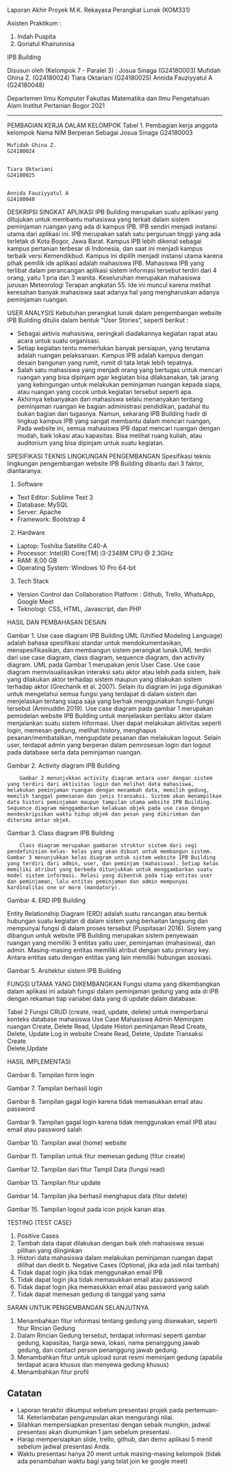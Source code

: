 ﻿Laporan Akhir Proyek
M.K. Rekayasa Perangkat Lunak (KOM331)


Asisten Praktikum :
1. Indah Puspita 
2. Qoriatul Khairunnisa




IPB Building




Disusun oleh
(Kelompok 7 - Paralel 3) :
Josua Sinaga                (G24180003)
Mufidah Ghina Z.        (G24180024)
Tiara Oktariani         (G24180025)
Annida Fauziyyatul A (G24180048)






  







Departemen Ilmu Komputer
Fakultas Matematika dan Ilmu Pengetahuan Alam
Institut Pertanian Bogor
2021
________________


PEMBAGIAN KERJA DALAM KELOMPOK 
Tabel 1. Pembagian kerja anggota kelompok
Nama 
	NIM 
	Berperan Sebagai
	Josua Sinaga
	G24180003
	

	Mufidah Ghina Z.
	G24180024
	

	Tiara Oktariani 
	G24180025
	

	Annida Fauziyyatul A
	G24180048
	

	

DESKRIPSI SINGKAT APLIKASI
IPB Building merupakan suatu aplikasi yang ditujukan untuk membantu mahasiswa yang terkait dalam sistem peminjaman ruangan yang ada di kampus IPB. IPB sendiri menjadi instansi utama dari aplikasi ini. IPB merupakan salah satu perguruan tinggi yang ada terletak di Kota Bogor, Jawa Barat. Kampus IPB lebih dikenal sebagai kampus pertanian terbesar di Indonesia, dan  saat ini menjadi kampus terbaik versi Kemendikbud. Kampus ini dipilih menjadi instansi utama karena pihak pemilik ide aplikasi adalah mahasiswa IPB. Mahasiswa IPB yang terlibat dalam perancangan aplikasi sistem informasi tersebut terdiri dari 4 orang, yaitu 1 pria dan 3 wanita. Keseluruhan merupakan mahasiswa jurusan Meteorologi Terapan angkatan 55. Ide ini muncul karena melihat keresahan banyak mahasiswa saat adanya hal yang mengharuskan adanya peminjaman ruangan.


USER ANALYSIS
Kebutuhan perangkat lunak dalam pengembangan website IPB Building ditulis dalam bentuk “User Stories”, seperti berikut :
* Sebagai aktivis mahasiswa, seringkali diadakannya kegiatan rapat atau acara untuk suatu organisasi. 
* Setiap kegiatan tentu memerlukan banyak persiapan, yang terutama adalah ruangan pelaksanaan. Kampus IPB adalah kampus dengan desain bangunan yang rumit, rumit di tata letak lebih tepatnya. 
* Salah satu mahasiswa yang menjadi orang yang bertugas untuk mencari ruangan yang bisa dipinjam agar kegiatan bisa dilaksanakan, tak jarang yang kebingungan untuk melakukan peminjaman ruangan kepada siapa, atau ruangan yang cocok untuk kegiatan tersebut seperti apa. 
* Akhirnya kebanyakan dari mahasiswa selalu menanyakan tentang peminjaman ruangan ke bagian administrasi pendidikan, padahal itu bukan bagian dari tugasnya. Namun, sekarang IPB Building hadir di lingkup kampus IPB yang sangat membantu dalam mencari ruangan, Pada website ini, semua mahasiswa IPB dapat mencari ruangan dengan mudah, baik lokasi atau kapasitas. Bisa melihat ruang kuliah, atau auditorium yang bisa dipinjam untuk suatu kegiatan.


SPESIFIKASI TEKNIS LINGKUNGAN PENGEMBANGAN
        Spesifikasi teknis lingkungan pengembangan  website IPB Building dibantu dari 3 faktor, diantaranya: 
1. Software
* Text Editor: Sublime Text 3
* Database: MySQL
* Server: Apache
* Framework: Bootstrap 4
2. Hardware
* Laptop: Toshiba Satellite C40-A
* Processor: Intel(R) Core(TM) i3-2348M CPU @ 2.3GHz
* RAM: 8,00 GB
* Operating System: Windows 10 Pro 64-bit
3. Tech Stack
* Version Control dan Collaboration Platform : Github, Trello, WhatsApp, Google Meet
* Teknologi: CSS, HTML, Javascript, dan PHP


 HASIL DAN PEMBAHASAN
        DESAIN
  

Gambar 1. Use case diagram IPB Building
        UML (Unified Modeling Language) adalah bahasa spesifikasi standar untuk mendokumentasikan, menspesifikasikan, dan membangun sistem perangkat lunak.UML terdiri dari use case diagram, class diagram, sequence diagram, dan activity diagram. UML pada Gambar 1 merupakan jenis User Case.  Use case diagram memvisualisasikan interaksi satu aktor atau lebih pada sistem, baik yang dilakukan aktor terhadap sistem maupun yang dilakukan sistem terhadap aktor (Grechanik et al. 2007). Selain itu diagram ini juga digunakan untuk mengetahui semua fungsi yang terdapat di dalam sistem dan menjelaskan tentang siapa saja yang berhak menggunakan fungsi-fungsi tersebut (Aminuddin 2019). Use case diagram pada gambar 1 merupakan pemodelan website IPB Building untuk menjelaskan perilaku aktor dalam menjalankan suatu sistem informasi. User dapat melakukan aktivitas seperti login, memesan gedung, melihat history, menghapus pesanan/membatalkan, mengupdate pesanan dan melakukan logout. Selain user, terdapat admin yang berperan dalam pemrosesan login dan logout pada database serta data peminjaman ruangan.


  

Gambar 2. Activity diagram IPB Building


        Gambar 2 menunjukkan activity diagram antara user dengan sistem yang terdiri dari aktivitas login dan melihat data mahasiswa, melakukan peminjaman ruangan dengan menambah data, memilih gedung, memilih tanggal pemesanan dan jenis transaksi. Sistem akan menampilkan data histori peminjaman maupun tampilan utama website IPB Building. Sequence diagram menggambarkan kelakuan objek pada use case dengan mendeskripsikan waktu hidup objek dan pesan yang dikirimkan dan diterima antar objek.


  

Gambar 3. Class diagram IPB Building


        Class diagram merupakan gambaran struktur sistem dari segi pendefinisian kelas- kelas yang akan dibuat untuk membangun sistem. Gambar 3 menunjukkan kelas diagram untuk sistem website IPB Building yang terdiri dari admin, user, dan peminjam (mahasiswa). Setiap kelas memiliki atribut yang berbeda ditunjukkan untuk menggambarkan suatu model sistem informasi. Relasi yang dibentuk pada tiap entitas user dan peminjaman, lalu entitas peminjaman dan admin mempunyai kardinalitas one or more (mandatory).
  

Gambar 4. ERD IPB Building


Entity Relationship Diagram (ERD) adalah suatu rancangan atau bentuk hubungan suatu kegiatan di dalam sistem yang berkaitan langsung dan mempunyai fungsi di dalam proses tersebut (Puspitasari 2016). Sistem yang dibangun untuk website IPB Building merupakan sistem penyewaan ruangan yang memiliki 3 entitas yaitu user, peminjaman (mahasiswa), dan admin. Masing-masing entitas memiliki atribut dengan satu primary key. Antara entitas satu dengan entitas yang lain memiliki hubungan asosiasi.  
     


  
         
Gambar 5. Arsitektur sistem IPB Building


FUNGSI UTAMA YANG DIKEMBANGKAN
Fungsi utama yang dikembangkan dalam aplikasi ini adalah fungsi dalam peminjaman gedung yang ada di IPB dengan rekaman tiap variabel data yang di update dalam database. 


Tabel 2 Fungsi CRUD (create, read, update, delete) untuk memperbarui konteks database mahasiswa
Use Case
	Mahasiswa
	Admin
	Meminjam ruangan 
	Create, Delete
	Read, Update
	Histori peminjaman 
	Read
	Create, Delete, Update
	Log in website
	Create 
	Read, Delete, Update
	 Transaksi         
	 Create        
	    Delete,Update
	                                         
HASIL IMPLEMENTASI
   
Gambar 6.  Tampilan form login
  

Gambar 7.  Tampilan berhasil login
  

Gambar 8.  Tampilan gagal login karena tidak memasukkan email atau password
  

Gambar 9.  Tampilan gagal login karena tidak menggunakan email IPB atau email atau password salah
  

Gambar 10.  Tampilan awal (home) website
  

Gambar 11.  Tampilan untuk fitur memesan gedung (fitur create)
  

Gambar 12.  Tampilan dari fitur Tampil Data (fungsi read)
  

Gambar 13.  Tampilan fitur update
  

Gambar 14.  Tampilan jika berhasil menghapus data (fitur delete)
  

Gambar 15.  Tampilan logout pada icon pojok kanan atas


TESTING (TEST CASE)
1. Positive Cases
1. Tambah data dapat dilakukan dengan baik oleh mahasiswa sesuai pilihan yang diinginkan 
2. Histori data mahasiswa dalam melakukan peminjaman ruangan dapat dilihat dan diedit
b. Negative Cases (Optional, jika ada jadi nilai tambah)
1. Tidak dapat login jika tidak menggunakan email IPB
2. Tidak dapat login jika tidak memasukkan email atau password
3. Tidak dapat login jika memasukkan email atau password yang salah
4. Tidak dapat memesan gedung di tanggal yang sama


SARAN UNTUK PENGEMBANGAN SELANJUTNYA
1. Menambahkan fitur informasi tentang gedung yang disewakan, seperti fitur Rincian Gedung
2. Dalam Rincian Gedung tersebut, terdapat informasi seperti gambar gedung, kapasitas, harga sewa, lokasi, nama penanggung jawab gedung, dan contact person penanggung jawab gedung.
3. Menambahkan fitur untuk upload surat resmi meminjam gedung (apabila terdapat acara khusus dan menyewa gedung khusus)
4. Menambahkan fitur profil
## Catatan
- Laporan terakhir dikumpul sebelum presentasi projek pada pertemuan-14. Keterlambatan pengumpulan akan mengurangi nilai.
- Silahkan mempersiapkan presentasi dengan sebaik mungkin, jadwal presentasi akan diumumkan 1 jam sebelum presentasi. 
- Harap mempersiapkan slide, trello, github, dan demo aplikasi 5 menit sebelum jadwal presentasi Anda.
- Waktu presentasi hanya 20 menit untuk masing-masing kelompok (tidak ada penambahan waktu bagi yang telat join ke google meet)
